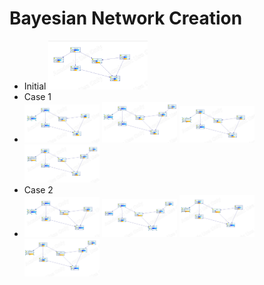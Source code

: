 # Bayesian Network Creation
- Initial <img src="Screenshots/Initial Condition.PNG" width="33%">
- Case 1 
- <img src="Screenshots/Case-1 a.PNG" width="25%"> <img src="Screenshots/Case-1.1 a.PNG" width="25%"> <img src="Screenshots/Case-1 b.PNG" width="25%"> <img src="Screenshots/Case-1.1 b.PNG" width="25%">
- Case 2 
- <img src="Screenshots/Case-2 a.PNG" width="25%"> <img src="Screenshots/Case-2.1 a.PNG" width="25%"> <img src="Screenshots/Case-2 b.PNG" width="25%"> <img src="Screenshots/Case-2.1 b.PNG" width="25%">
